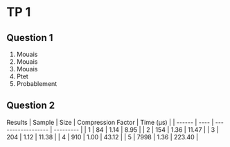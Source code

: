 # TP 1
## Question 1
1. Mouais
2. Mouais
3. Mouais
4. Ptet
5. Probablement

## Question 2
Results
| Sample | Size | Compression Factor | Time (µs) |
| ------ | ---- | ------------------ | --------- |
| 1      | 84   | 1.14               | 8.95      |
| 2      | 154  | 1.36               | 11.47     |
| 3      | 204  | 1.12               | 11.38     |
| 4      | 910  | 1.00               | 43.12     |
| 5      | 7998 | 1.36               | 223.40    |
